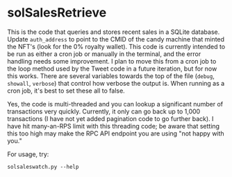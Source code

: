 # solSalesRetrieve
This is the code that queries and stores recent sales in a SQLite database.  Update `auth_address` to point to the CMID of the candy machine that minted the NFT's (look for the 0% royalty wallet).  This code is currently intended to be run as either a cron job or manually in the terminal, and the error handling needs some improvement.  I plan to move this from a cron job to the loop method used by the Tweet code in a future iteration, but for now this works.  There are several variables towards the top of the file (`debug`, `showall`, `verbose`) that control how verbose the output is.  When running as a cron job, it's best to set these all to false.

Yes, the code is multi-threaded and you can lookup a significant number of transactions very quickly.  Currently, it only can go back up to 1,000 transactions (I have not yet added pagination code to go further back).  I have hit many-an-RPS limit with this threading code; be aware that setting this too high may make the RPC API endpoint you are using "not happy with you."

For usage, try:

`solsaleswatch.py --help`